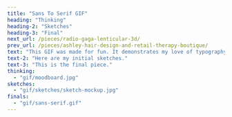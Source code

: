 ```yaml
---
title: "Sans To Serif GIF"
heading: "Thinking"
heading-2: "Sketches"
heading-3: "Final"
next_url: /pieces/radio-gaga-lenticular-3d/
prev_url: /pieces/ashley-hair-design-and-retail-therapy-boutique/
text: "This GIF was made for fun. It demonstrates my love of typography in a playful way and is an easy tool to show beginner designers how to differentiate between a sans and a serif."
text-2: "Here are my initial sketches."
text-3: "This is the final piece."
thinking:
  - "gif/moodboard.jpg"
sketches:
  - "gif/sketches/sketch-mockup.jpg"
finals:
  - "gif/sans-serif.gif"
---
```

